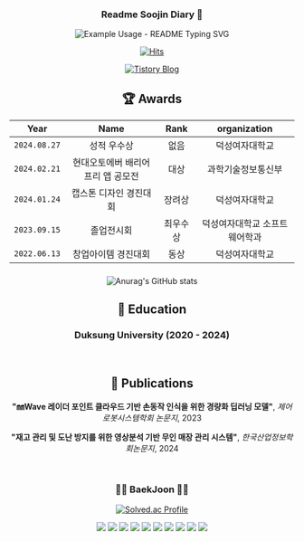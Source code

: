 <p align="center">
  <h3 align="center">Readme Soojin Diary 👋</h3>
</p>

<p align="center">
  <img src="https://readme-typing-svg.demolab.com/?lines=Nice+to+meet+you!;I'm+studying+to+become+a+client+developer+😊;&font=Fira%20Code&center=true&width=600&height=50&duration=4000&pause=1000" alt="Example Usage - README Typing SVG">
</p>

<div align="center">
  

[![Hits](https://hits.seeyoufarm.com/api/count/incr/badge.svg?url=https%3A%2F%2Fgithub.com%2FSoojin-Lee-01&count_bg=%2379C83D&title_bg=%23555555&icon=&icon_color=%23E7E7E7&title=hits&edge_flat=false)](https://github.com/Soojin-Lee-01)


[![Tistory Blog](https://img.shields.io/badge/Tistory-Blog-FFA500?style=for-the-badge&logo=Blog&logoColor=white)](https://sojinlee1004.tistory.com/)


## 🏆 Awards

|    Year    |                                   Name                                   |  Rank   |                                                      organization                                                      |
| :-------------: | :---------------------------------------------------------: | :---------: | :-----------------------------------------: |
|     `2024.08.27`      |                    성적 우수상                    | 없음 |                                                덕성여자대학교                                          |
|     `2024.02.21`     |       현대오토에버 배리어프리 앱 공모전        | 대상  |                                        과학기술정보통신부                                        |
|    `2024.01.24`     |            캡스톤 디자인 경진대회              | 장려상 |                                        덕성여자대학교                                            |
|     `2023.09.15`     |             졸업전시회            | 최우수상 |                                                덕성여자대학교 소프트웨어학과                                             |
|     `2022.06.13`      |                    창업아이템 경진대회                    | 동상 |                                                덕성여자대학교                                          |

  
### 

<div align="center">

![Anurag's GitHub stats](https://github-readme-stats.vercel.app/api?username=Soojin-Lee-01&show_icons=true&theme=radical)

## 🏫 Education

### Duksung University (2020 - 2024)
<br>

## 📑 Publications

**"㎜Wave 레이더 포인트 클라우드 기반 손동작 인식을 위한 경량화 딥러닝 모델"**, *제어로봇시스템학회 논문지*, 2023  


**"재고 관리 및 도난 방지를 위한 영상분석 기반 무인 매장 관리 시스템"**, *한국산업정보학회논문지*, 2024 

<br>


<h3 align="center">👩‍💻 BaekJoon 👩‍💻</h3>

[![Solved.ac Profile](http://mazassumnida.wtf/api/v2/generate_badge?boj=sojinlee1004)](https://solved.ac/백준아이디/)

<img src="https://img.shields.io/badge/Android-3DDC84?style=for-the-badge&logo=Android&logoColor=white">
<img src="https://img.shields.io/badge/Kotlin-7F52FF?style=for-the-badge&logo=Kotlin&logoColor=white">
<img src="https://img.shields.io/badge/java-007396?style=for-the-badge&logo=OpenJDK&logoColor=white">
<img src="https://img.shields.io/badge/Python-3776AB?style=for-the-badge&logo=Python&logoColor=white">
<!-- <img src="https://img.shields.io/badge/HTML5-E34F26?style=for-the-badge&logo=HTML5&logoColor=white">
<img src="https://img.shields.io/badge/CSS3-1572B6?style=for-the-badge&logo=CSS3&logoColor=white"> -->
<img src="https://img.shields.io/badge/GitHub Actions-2088FF?style=for-the-badge&logo=GitHub Actions&logoColor=white">
<img src="https://img.shields.io/badge/docker-%230db7ed.svg?style=for-the-badge&logo=docker&logoColor=white"> 
<img src="https://img.shields.io/badge/Firebase-FFCA28?style=for-the-badge&logo=Firebase&logoColor=white">
<img src="https://img.shields.io/badge/github-181717?style=for-the-badge&logo=github&logoColor=white">
<img src="https://img.shields.io/badge/linux-FCC624?style=for-the-badge&logo=linux&logoColor=black">
<img src="https://img.shields.io/badge/Figma-F24E1E?style=for-the-badge&logo=Figma&logoColor=white">


 
  </div>
